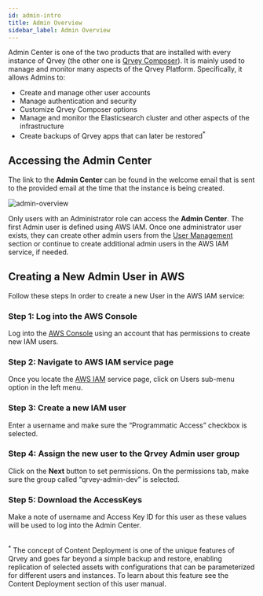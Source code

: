 ```yaml
---
id: admin-intro
title: Admin Overview
sidebar_label: Admin Overview
---
```


<div style={{textAlign: "justify"}}>


Admin Center is one of the two products that are installed with every instance of Qrvey (the other one is [Qrvey Composer](../../ui-docs/composer-overview.md)). It is mainly used to manage and monitor many aspects of the Qrvey Platform. Specifically, it allows Admins to:
<ul style={{listStyleType: 'square'}}>
<li>Create and manage other user accounts</li>
<li>Manage authentication and security</li>
<li>Customize Qrvey Composer options</li>
<li>Manage and monitor the Elasticsearch cluster and other aspects of the infrastructure</li>
<li>Create backups of Qrvey apps that can later be restored<sup>*</sup></li>
</ul>

## Accessing the Admin Center

The link to the <b>Admin Center</b> can be found in the welcome email that is sent to the provided email at the time that the instance is being created. 

![admin-overview](https://s3.amazonaws.com/cdn.qrvey.com/documentation_assets/admin/Administering+Qrvey+Composer/ac-overview1.png)

Only users with an Administrator role can access the <b>Admin Center</b>. The first Admin user is defined using AWS IAM. Once one administrator user exists, they can create other admin users from the [User Management](../admin/roles-and-permissions.md) section or continue to create additional admin users in the AWS IAM service, if needed.

## Creating a New Admin User in AWS

Follow these steps In order to create a new User in the AWS IAM service:

### Step 1: Log into the AWS Console
Log into the <a href="https://aws.amazon.com/" target="_blank"> AWS Console</a> using an account that has permissions to create new IAM users.

### Step 2: Navigate to AWS IAM service page
Once you locate the <a href="https://console.aws.amazon.com/iam/home?#/home" target="_blank">AWS IAM</a> service page, click on Users sub-menu option in the left menu.

### Step 3: Create a new IAM user
Enter a username and make sure the “Programmatic Access” checkbox is selected.

### Step 4: Assign the new user to the Qrvey Admin user group
Click on the **Next** button to set permissions. On the permissions tab, make sure the group called “qrvey-admin-dev” is selected.

### Step 5: Download the AccessKeys
Make a note of username and Access Key ID for this user as these values will be used to log into the Admin Center.

<br/>
<sup>*</sup> The concept of Content Deployment is one of the unique features of Qrvey and goes far beyond a simple backup and restore, enabling replication of selected assets with configurations that can be parameterized for different users and instances. To learn about this feature see the Content Deployment section of this user manual. 
</div>